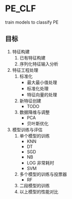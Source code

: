 # PE_CLF
train models to classify PE

## 目标
1. 特征构建
    1. 已有特征构建
    2. 序列化特征输入分析
2. 特征工程处理
    1. 标准化
        * 最大最小值处理
        * 标准化处理
        * 特征向量的处理
    2. 新特征创建
        * TODO
    3. 数据降维与调整
        * PCA
        * 贝叶斯优化
3. 模型训练与评估
    1. 单个模型的训练
        * KNN
        * DT
        * SGD
        * NB
        * LOG 非常耗时
        * SVM
    2. 多个模型的训练与投票器
        * RF
    3. 二段模型的训练
    4. 以上模型的性能对比
